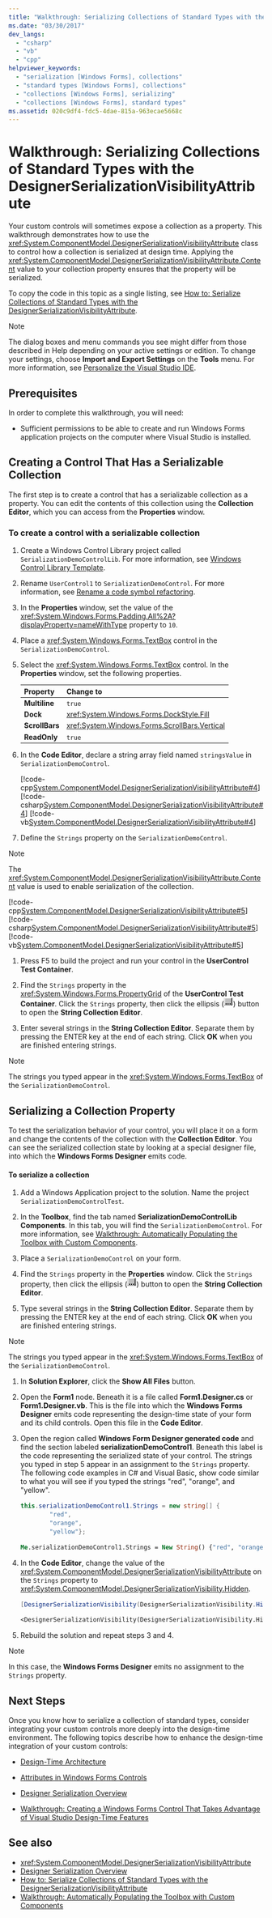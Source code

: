 ```yaml
---
title: "Walkthrough: Serializing Collections of Standard Types with the DesignerSerializationVisibilityAttribute"
ms.date: "03/30/2017"
dev_langs:
  - "csharp"
  - "vb"
  - "cpp"
helpviewer_keywords:
  - "serialization [Windows Forms], collections"
  - "standard types [Windows Forms], collections"
  - "collections [Windows Forms], serializing"
  - "collections [Windows Forms], standard types"
ms.assetid: 020c9df4-fdc5-4dae-815a-963ecae5668c
---
```

# Walkthrough: Serializing Collections of Standard Types with the DesignerSerializationVisibilityAttribute

Your custom controls will sometimes expose a collection as a property. This walkthrough demonstrates how to use the <xref:System.ComponentModel.DesignerSerializationVisibilityAttribute> class to control how a collection is serialized at design time. Applying the <xref:System.ComponentModel.DesignerSerializationVisibilityAttribute.Content> value to your collection property ensures that the property will be serialized.

 To copy the code in this topic as a single listing, see [How to: Serialize Collections of Standard Types with the DesignerSerializationVisibilityAttribute](https://docs.microsoft.com/previous-versions/visualstudio/visual-studio-2013/ms171833(v=vs.120)).

> [!NOTE]
> The dialog boxes and menu commands you see might differ from those described in Help depending on your active settings or edition. To change your settings, choose **Import and Export Settings** on the **Tools** menu. For more information, see [Personalize the Visual Studio IDE](/visualstudio/ide/personalizing-the-visual-studio-ide).

## Prerequisites
 In order to complete this walkthrough, you will need:

- Sufficient permissions to be able to create and run Windows Forms application projects on the computer where Visual Studio is installed.

## Creating a Control That Has a Serializable Collection
 The first step is to create a control that has a serializable collection as a property. You can edit the contents of this collection using the **Collection Editor**, which you can access from the **Properties** window.

### To create a control with a serializable collection

1. Create a Windows Control Library project called `SerializationDemoControlLib`. For more information, see [Windows Control Library Template](https://docs.microsoft.com/previous-versions/kxczf775(v=vs.100)).

2. Rename `UserControl1` to `SerializationDemoControl`. For more information, see [Rename a code symbol refactoring](/visualstudio/ide/reference/rename).

3. In the **Properties** window, set the value of the <xref:System.Windows.Forms.Padding.All%2A?displayProperty=nameWithType> property to `10`.

4. Place a <xref:System.Windows.Forms.TextBox> control in the `SerializationDemoControl`.

5. Select the <xref:System.Windows.Forms.TextBox> control. In the **Properties** window, set the following properties.

    |Property|Change to|
    |--------------|---------------|
    |**Multiline**|`true`|
    |**Dock**|<xref:System.Windows.Forms.DockStyle.Fill>|
    |**ScrollBars**|<xref:System.Windows.Forms.ScrollBars.Vertical>|
    |**ReadOnly**|`true`|

6. In the **Code Editor**, declare a string array field named `stringsValue` in `SerializationDemoControl`.

     [!code-cpp[System.ComponentModel.DesignerSerializationVisibilityAttribute#4](~/samples/snippets/cpp/VS_Snippets_Winforms/System.ComponentModel.DesignerSerializationVisibilityAttribute/cpp/form1.cpp#4)]
     [!code-csharp[System.ComponentModel.DesignerSerializationVisibilityAttribute#4](~/samples/snippets/csharp/VS_Snippets_Winforms/System.ComponentModel.DesignerSerializationVisibilityAttribute/CS/form1.cs#4)]
     [!code-vb[System.ComponentModel.DesignerSerializationVisibilityAttribute#4](~/samples/snippets/visualbasic/VS_Snippets_Winforms/System.ComponentModel.DesignerSerializationVisibilityAttribute/VB/form1.vb#4)]

7. Define the `Strings` property on the `SerializationDemoControl`.

> [!NOTE]
> The <xref:System.ComponentModel.DesignerSerializationVisibilityAttribute.Content> value is used to enable serialization of the collection.

 [!code-cpp[System.ComponentModel.DesignerSerializationVisibilityAttribute#5](~/samples/snippets/cpp/VS_Snippets_Winforms/System.ComponentModel.DesignerSerializationVisibilityAttribute/cpp/form1.cpp#5)]
 [!code-csharp[System.ComponentModel.DesignerSerializationVisibilityAttribute#5](~/samples/snippets/csharp/VS_Snippets_Winforms/System.ComponentModel.DesignerSerializationVisibilityAttribute/CS/form1.cs#5)]
 [!code-vb[System.ComponentModel.DesignerSerializationVisibilityAttribute#5](~/samples/snippets/visualbasic/VS_Snippets_Winforms/System.ComponentModel.DesignerSerializationVisibilityAttribute/VB/form1.vb#5)]  
  
1.  Press F5 to build the project and run your control in the **UserControl Test Container**.  
  
2.  Find the `Strings` property in the <xref:System.Windows.Forms.PropertyGrid> of the **UserControl Test Container**. Click the `Strings` property, then click the ellipsis (![Use the ellipsis button to access the CellStyle Builder dialog box.](./media/serializing-collections-designerserializationvisibilityattribute/visual-studio-ellipsis-button.png)) button to open the **String Collection Editor**.  
  
3.  Enter several strings in the **String Collection Editor**. Separate them by pressing the ENTER key at the end of each string. Click **OK** when you are finished entering strings.  
  
> [!NOTE]
>  The strings you typed appear in the <xref:System.Windows.Forms.TextBox> of the `SerializationDemoControl`.  
  
## Serializing a Collection Property  
 To test the serialization behavior of your control, you will place it on a form and change the contents of the collection with the **Collection Editor**. You can see the serialized collection state by looking at a special designer file, into which the **Windows Forms Designer** emits code.  
  
#### To serialize a collection  
  
1.  Add a Windows Application project to the solution. Name the project `SerializationDemoControlTest`.  
  
2.  In the **Toolbox**, find the tab named **SerializationDemoControlLib Components**. In this tab, you will find the `SerializationDemoControl`. For more information, see [Walkthrough: Automatically Populating the Toolbox with Custom Components](walkthrough-automatically-populating-the-toolbox-with-custom-components.md).  
  
3.  Place a `SerializationDemoControl` on your form.  
  
4.  Find the `Strings` property in the **Properties** window. Click the `Strings` property, then click the ellipsis (![Use the ellipsis button to access the CellStyle Builder dialog box.](./media/serializing-collections-designerserializationvisibilityattribute/visual-studio-ellipsis-button.png)) button to open the **String Collection Editor**.  
  
5.  Type several strings in the **String Collection Editor**. Separate them by pressing the ENTER key at the end of each string. Click **OK** when you are finished entering strings.  
  
> [!NOTE]
> The strings you typed appear in the <xref:System.Windows.Forms.TextBox> of the `SerializationDemoControl`.

1. In **Solution Explorer**, click the **Show All Files** button.

2. Open the **Form1** node. Beneath it is a file called **Form1.Designer.cs** or **Form1.Designer.vb**. This is the file into which the **Windows Forms Designer** emits code representing the design-time state of your form and its child controls. Open this file in the **Code Editor**.

3. Open the region called **Windows Form Designer generated code** and find the section labeled **serializationDemoControl1**. Beneath this label is the code representing the serialized state of your control. The strings you typed in step 5 appear in an assignment to the `Strings` property. The following code examples in C# and Visual Basic, show code similar to what you will see if you typed the strings "red", "orange", and "yellow".

    ```csharp
    this.serializationDemoControl1.Strings = new string[] {
            "red",
            "orange",
            "yellow"};
    ```

    ```vb
    Me.serializationDemoControl1.Strings = New String() {"red", "orange", "yellow"}
    ```

4. In the **Code Editor**, change the value of the <xref:System.ComponentModel.DesignerSerializationVisibilityAttribute> on the `Strings` property to <xref:System.ComponentModel.DesignerSerializationVisibility.Hidden>.

    ```csharp
    [DesignerSerializationVisibility(DesignerSerializationVisibility.Hidden)]
    ```

    ```vb
    <DesignerSerializationVisibility(DesignerSerializationVisibility.Hidden)> _
    ```

5. Rebuild the solution and repeat steps 3 and 4.

> [!NOTE]
> In this case, the **Windows Forms Designer** emits no assignment to the `Strings` property.

## Next Steps

Once you know how to serialize a collection of standard types, consider integrating your custom controls more deeply into the design-time environment. The following topics describe how to enhance the design-time integration of your custom controls:

- [Design-Time Architecture](https://docs.microsoft.com/previous-versions/visualstudio/visual-studio-2013/c5z9s1h4(v=vs.120))

- [Attributes in Windows Forms Controls](attributes-in-windows-forms-controls.md)

- [Designer Serialization Overview](https://docs.microsoft.com/previous-versions/visualstudio/visual-studio-2013/ms171834(v=vs.120))

- [Walkthrough: Creating a Windows Forms Control That Takes Advantage of Visual Studio Design-Time Features](creating-a-wf-control-design-time-features.md)

## See also

- <xref:System.ComponentModel.DesignerSerializationVisibilityAttribute>
- [Designer Serialization Overview](https://docs.microsoft.com/previous-versions/visualstudio/visual-studio-2013/ms171834(v=vs.120))
- [How to: Serialize Collections of Standard Types with the DesignerSerializationVisibilityAttribute](https://docs.microsoft.com/previous-versions/visualstudio/visual-studio-2013/ms171833(v=vs.120))
- [Walkthrough: Automatically Populating the Toolbox with Custom Components](walkthrough-automatically-populating-the-toolbox-with-custom-components.md)
